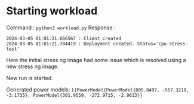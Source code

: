 # Starting workload

Command : `python3 workload.py`
Response : 
```
2024-03-05 01:01:21.666567 : Client created
2024-03-05 01:01:21.704419 : Deployment created. Status='cpu-stress-test'
```
Here the initial stress ng image had some issue which is resolved using a new stress ng image.

New run is started.

Generated power models:
	`[]PowerModel{PowerModel{805.8497, -557.3219, -3.1735}, PowerModel{301.9559, -272.9715, -2.9613}}`
